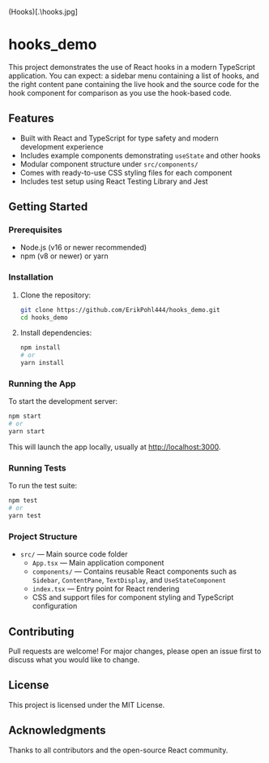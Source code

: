 (Hooks)[.\hooks.jpg]
# hooks_demo

This project demonstrates the use of React hooks in a modern TypeScript application. 
You can expect: a sidebar menu containing a list of hooks, and the right content pane containing the live hook and the source code for the hook component for comparison as you use the hook-based code.

## Features

- Built with React and TypeScript for type safety and modern development experience
- Includes example components demonstrating `useState` and other hooks
- Modular component structure under `src/components/`
- Comes with ready-to-use CSS styling files for each component
- Includes test setup using React Testing Library and Jest

## Getting Started

### Prerequisites

- Node.js (v16 or newer recommended)
- npm (v8 or newer) or yarn

### Installation

1. Clone the repository:
   ```bash
   git clone https://github.com/ErikPohl444/hooks_demo.git
   cd hooks_demo
   ```

2. Install dependencies:
   ```bash
   npm install
   # or
   yarn install
   ```

### Running the App

To start the development server:

```bash
npm start
# or
yarn start
```

This will launch the app locally, usually at [http://localhost:3000](http://localhost:3000).

### Running Tests

To run the test suite:

```bash
npm test
# or
yarn test
```

### Project Structure

- `src/` — Main source code folder
  - `App.tsx` — Main application component
  - `components/` — Contains reusable React components such as `Sidebar`, `ContentPane`, `TextDisplay`, and `UseStateComponent`
  - `index.tsx` — Entry point for React rendering
  - CSS and support files for component styling and TypeScript configuration

## Contributing

Pull requests are welcome! For major changes, please open an issue first to discuss what you would like to change.

## License

This project is licensed under the MIT License.

## Acknowledgments

Thanks to all contributors and the open-source React community.
